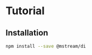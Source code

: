# Tutorial

## Installation

<!-- CODEBLOCK_START
  {
    "hideValue": true,
    "type": "file",
    "value": "../../bash/installation.sh"
  }
-->
<!-- prettier-ignore -->
~~~~~~~~~~sh
npm install --save @mstream/di
~~~~~~~~~~

<!-- CODEBLOCK_END -->

